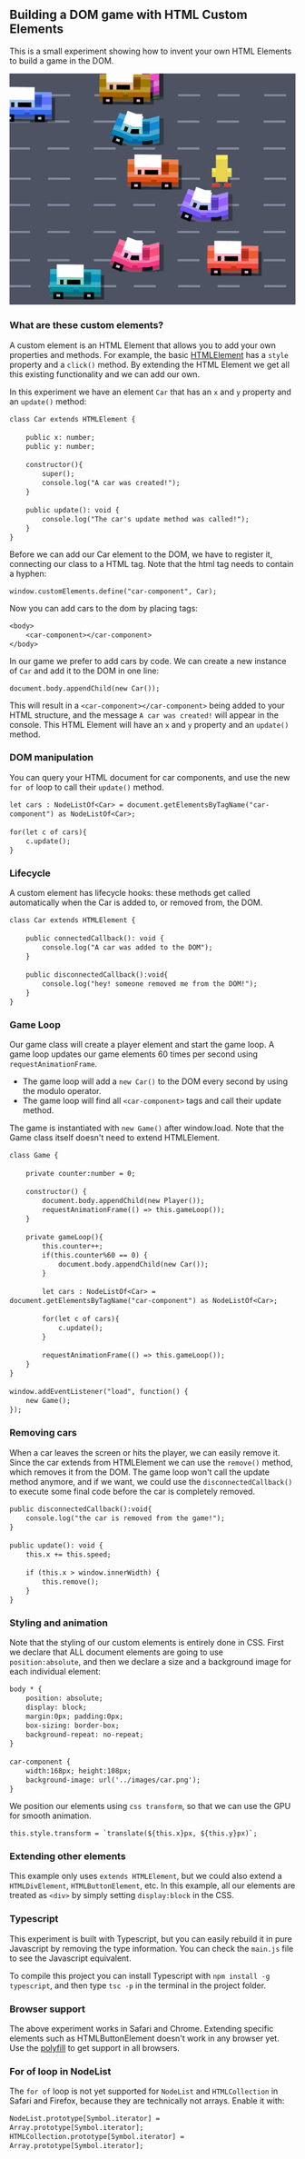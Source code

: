 ## Building a DOM game with HTML Custom Elements

This is a small experiment showing how to invent your own HTML Elements to build a game in the DOM.

![screenshot](docs/images/screenshot.png)

### What are these custom elements?

A custom element is an HTML Element that allows you to add your own properties and methods. For example, the basic [HTMLElement](https://developer.mozilla.org/en/docs/Web/API/HTMLElement) has a `style` property and a `click()` method. By extending the HTML Element we get all this existing functionality and we can add our own.

In this experiment we have an element `Car` that has an `x` and `y` property and an `update()` method:

```
class Car extends HTMLElement {

    public x: number;
    public y: number;

    constructor(){
        super();
        console.log("A car was created!");
    }

    public update(): void {
        console.log("The car's update method was called!");
    }
}
```
Before we can add our Car element to the DOM, we have to register it, connecting our class to a HTML tag. Note that the html tag needs to contain a hyphen:
```
window.customElements.define("car-component", Car);
```

Now you can add cars to the dom by placing tags:
```
<body>
    <car-component></car-component>
</body>
```

In our game we prefer to add cars by code. We can create a new instance of `Car` and add it to the DOM in one line:
```
document.body.appendChild(new Car());
```

This will result in a `<car-component></car-component>` being added to your HTML structure, and the message `A car was created!` will appear in the console. This HTML Element will have an `x` and `y` property and an `update()` method.

### DOM manipulation

You can query your HTML document for car components, and use the new `for of` loop to call their `update()` method.
```
let cars : NodeListOf<Car> = document.getElementsByTagName("car-component") as NodeListOf<Car>;

for(let c of cars){
    c.update();
} 
```

### Lifecycle

A custom element has lifecycle hooks: these methods get called automatically when the Car is added to, or removed from, the DOM.
```
class Car extends HTMLElement {

    public connectedCallback(): void {
        console.log("A car was added to the DOM");
    }

    public disconnectedCallback():void{
        console.log("hey! someone removed me from the DOM!");
    }
}
```

### Game Loop

Our game class will create a player element and start the game loop. A game loop updates our game elements 60 times per second using `requestAnimationFrame`. 

- The game loop will add a `new Car()` to the DOM every second by using the modulo operator.
- The game loop will find all `<car-component>` tags and call their update method.

The game is instantiated with `new Game()` after window.load. Note that the Game class itself doesn't need to extend HTMLElement.

```
class Game {
    
    private counter:number = 0;
     
    constructor() {
        document.body.appendChild(new Player());
        requestAnimationFrame(() => this.gameLoop());
    }
    
    private gameLoop(){
        this.counter++;
        if(this.counter%60 == 0) {
            document.body.appendChild(new Car());
        }

        let cars : NodeListOf<Car> = document.getElementsByTagName("car-component") as NodeListOf<Car>;

        for(let c of cars){
            c.update();
        } 

        requestAnimationFrame(() => this.gameLoop());
    }
}

window.addEventListener("load", function() {
    new Game();
});
```

### Removing cars

When a car leaves the screen or hits the player, we can easily remove it. Since the car extends from HTMLElement we can use the `remove()` method, which removes it from the DOM. The game loop won't call the update method anymore, and if we want, we could use the `disconnectedCallback()` to execute some final code before the car is completely removed.

```
public disconnectedCallback():void{
    console.log("the car is removed from the game!");
}

public update(): void {
    this.x += this.speed;

    if (this.x > window.innerWidth) {
        this.remove();
    }
}
```

### Styling and animation

Note that the styling of our custom elements is entirely done in CSS. First we declare that ALL document elements are going to use `position:absolute`, and then we declare a size and a background image for each individual element:

```
body * {
    position: absolute;
    display: block;
    margin:0px; padding:0px;
    box-sizing: border-box;
    background-repeat: no-repeat;
}

car-component {
	width:168px; height:108px;
	background-image: url('../images/car.png');
}
```

We position our elements using `css transform`, so that we can use the GPU for smooth animation.

```
this.style.transform = `translate(${this.x}px, ${this.y}px)`;
```

### Extending other elements

This example only uses `extends HTMLElement`, but we could also extend a `HTMLDivElement`, `HTMLButtonElement`, etc. In this example, all our elements are treated as `<div>` by simply setting `display:block` in the CSS.

### Typescript

This experiment is built with Typescript, but you can easily rebuild it in pure Javascript by removing the type information. You can check the `main.js` file to see the Javascript equivalent. 

To compile this project you can install Typescript with `npm install -g typescript`, and then type `tsc -p` in the terminal in the project folder.

### Browser support

The above experiment works in Safari and Chrome. Extending specific elements such as HTMLButtonElement doesn't work in any browser yet. Use the [polyfill](https://github.com/webcomponents/custom-elements/blob/master/custom-elements.min.js) to get support in all browsers.

### For of loop in NodeList

The `for of` loop is not yet supported for `NodeList` and `HTMLCollection` in Safari and Firefox, because they are technically not arrays. Enable it with:

```
NodeList.prototype[Symbol.iterator] = Array.prototype[Symbol.iterator];
HTMLCollection.prototype[Symbol.iterator] = Array.prototype[Symbol.iterator];
```